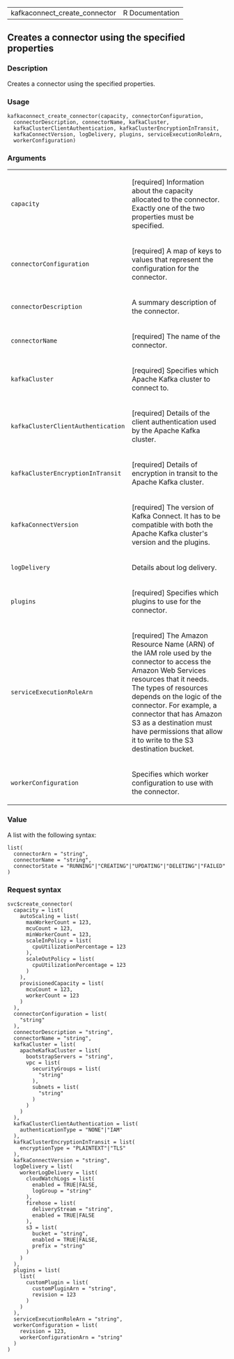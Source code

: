 <table style="width: 100%;">
<tbody>
<tr class="odd">
<td>kafkaconnect_create_connector</td>
<td style="text-align: right;">R Documentation</td>
</tr>
</tbody>
</table>

## Creates a connector using the specified properties

### Description

Creates a connector using the specified properties.

### Usage

    kafkaconnect_create_connector(capacity, connectorConfiguration,
      connectorDescription, connectorName, kafkaCluster,
      kafkaClusterClientAuthentication, kafkaClusterEncryptionInTransit,
      kafkaConnectVersion, logDelivery, plugins, serviceExecutionRoleArn,
      workerConfiguration)

### Arguments

<table>
<colgroup>
<col style="width: 35%" />
<col style="width: 65%" />
</colgroup>
<tbody>
<tr class="odd">
<td><code
id="kafkaconnect_create_connector_:_capacity">capacity</code></td>
<td><p>[required] Information about the capacity allocated to the
connector. Exactly one of the two properties must be specified.</p></td>
</tr>
<tr class="even">
<td><code
id="kafkaconnect_create_connector_:_connectorConfiguration">connectorConfiguration</code></td>
<td><p>[required] A map of keys to values that represent the
configuration for the connector.</p></td>
</tr>
<tr class="odd">
<td><code
id="kafkaconnect_create_connector_:_connectorDescription">connectorDescription</code></td>
<td><p>A summary description of the connector.</p></td>
</tr>
<tr class="even">
<td><code
id="kafkaconnect_create_connector_:_connectorName">connectorName</code></td>
<td><p>[required] The name of the connector.</p></td>
</tr>
<tr class="odd">
<td><code
id="kafkaconnect_create_connector_:_kafkaCluster">kafkaCluster</code></td>
<td><p>[required] Specifies which Apache Kafka cluster to connect
to.</p></td>
</tr>
<tr class="even">
<td><code
id="kafkaconnect_create_connector_:_kafkaClusterClientAuthentication">kafkaClusterClientAuthentication</code></td>
<td><p>[required] Details of the client authentication used by the
Apache Kafka cluster.</p></td>
</tr>
<tr class="odd">
<td><code
id="kafkaconnect_create_connector_:_kafkaClusterEncryptionInTransit">kafkaClusterEncryptionInTransit</code></td>
<td><p>[required] Details of encryption in transit to the Apache Kafka
cluster.</p></td>
</tr>
<tr class="even">
<td><code
id="kafkaconnect_create_connector_:_kafkaConnectVersion">kafkaConnectVersion</code></td>
<td><p>[required] The version of Kafka Connect. It has to be compatible
with both the Apache Kafka cluster's version and the plugins.</p></td>
</tr>
<tr class="odd">
<td><code
id="kafkaconnect_create_connector_:_logDelivery">logDelivery</code></td>
<td><p>Details about log delivery.</p></td>
</tr>
<tr class="even">
<td><code
id="kafkaconnect_create_connector_:_plugins">plugins</code></td>
<td><p>[required] Specifies which plugins to use for the
connector.</p></td>
</tr>
<tr class="odd">
<td><code
id="kafkaconnect_create_connector_:_serviceExecutionRoleArn">serviceExecutionRoleArn</code></td>
<td><p>[required] The Amazon Resource Name (ARN) of the IAM role used by
the connector to access the Amazon Web Services resources that it needs.
The types of resources depends on the logic of the connector. For
example, a connector that has Amazon S3 as a destination must have
permissions that allow it to write to the S3 destination
bucket.</p></td>
</tr>
<tr class="even">
<td><code
id="kafkaconnect_create_connector_:_workerConfiguration">workerConfiguration</code></td>
<td><p>Specifies which worker configuration to use with the
connector.</p></td>
</tr>
</tbody>
</table>

### Value

A list with the following syntax:

    list(
      connectorArn = "string",
      connectorName = "string",
      connectorState = "RUNNING"|"CREATING"|"UPDATING"|"DELETING"|"FAILED"
    )

### Request syntax

    svc$create_connector(
      capacity = list(
        autoScaling = list(
          maxWorkerCount = 123,
          mcuCount = 123,
          minWorkerCount = 123,
          scaleInPolicy = list(
            cpuUtilizationPercentage = 123
          ),
          scaleOutPolicy = list(
            cpuUtilizationPercentage = 123
          )
        ),
        provisionedCapacity = list(
          mcuCount = 123,
          workerCount = 123
        )
      ),
      connectorConfiguration = list(
        "string"
      ),
      connectorDescription = "string",
      connectorName = "string",
      kafkaCluster = list(
        apacheKafkaCluster = list(
          bootstrapServers = "string",
          vpc = list(
            securityGroups = list(
              "string"
            ),
            subnets = list(
              "string"
            )
          )
        )
      ),
      kafkaClusterClientAuthentication = list(
        authenticationType = "NONE"|"IAM"
      ),
      kafkaClusterEncryptionInTransit = list(
        encryptionType = "PLAINTEXT"|"TLS"
      ),
      kafkaConnectVersion = "string",
      logDelivery = list(
        workerLogDelivery = list(
          cloudWatchLogs = list(
            enabled = TRUE|FALSE,
            logGroup = "string"
          ),
          firehose = list(
            deliveryStream = "string",
            enabled = TRUE|FALSE
          ),
          s3 = list(
            bucket = "string",
            enabled = TRUE|FALSE,
            prefix = "string"
          )
        )
      ),
      plugins = list(
        list(
          customPlugin = list(
            customPluginArn = "string",
            revision = 123
          )
        )
      ),
      serviceExecutionRoleArn = "string",
      workerConfiguration = list(
        revision = 123,
        workerConfigurationArn = "string"
      )
    )
